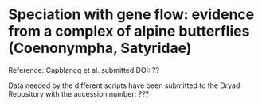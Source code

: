 # Speciation with gene flow: evidence from a complex of alpine butterflies (Coenonympha, Satyridae) 

Reference: Capblancq et al. submitted DOI: ??

Data needed by the different scripts have been submitted to the Dryad Repository with the accession number: ???
